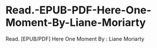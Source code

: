 # Read.-EPUB-PDF-Here-One-Moment-By-Liane-Moriarty
Read. [EPUB/PDF] Here One Moment By : Liane Moriarty
